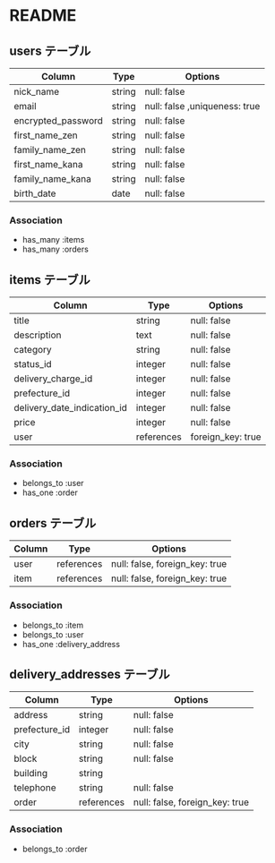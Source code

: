 # README

## users テーブル

| Column          | Type   | Options                      |
| --------        | ------ | -----------                  |
| nick_name       | string | null: false                  |
| email           | string | null: false ,uniqueness: true|
| encrypted_password | string | null: false               |
| first_name_zen  | string | null: false                  |
| family_name_zen | string | null: false                  |
| first_name_kana | string | null: false                  |
| family_name_kana| string   | null: false                |
| birth_date      |  date  | null: false                  |

### Association
- has_many :items
- has_many :orders



## items テーブル
 
| Column                    | Type       | Options     |
| ------                    | ------     | ----------- |
| title                     | string     | null: false |
|description                | text       | null: false |
|category                   | string     | null: false |
|status_id                  | integer    | null: false |
|delivery_charge_id         | integer    | null: false |
|prefecture_id              | integer    | null: false |
|delivery_date_indication_id| integer    | null: false |
|price                      | integer    | null: false | 
| user                      | references | foreign_key: true |

### Association
- belongs_to :user
- has_one :order






## orders テーブル

| Column | Type       | Options                        |
| ------ | ---------- | ------------------------------ |
| user   | references | null: false, foreign_key: true |
|item   | references | null: false, foreign_key: true |

### Association

- belongs_to :item
- belongs_to :user
- has_one :delivery_address



## delivery_addresses テーブル
| Column         | Type    | Options     |
| -------------  | ------- | -------     |
| address        | string  | null: false |
|prefecture_id       |integer    | null: false |
| city           | string  | null: false |
| block          | string  | null: false | 
| building       | string  |             |
| telephone      | string  | null: false |
| order   | references | null: false, foreign_key: true |

### Association
- belongs_to :order
